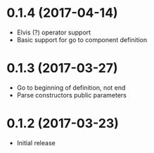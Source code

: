 # 0.1.4 (2017-04-14)

- Elvis (?) operator support
- Basic support for go to component definition

# 0.1.3 (2017-03-27)

- Go to beginning of definition, not end
- Parse constructors public parameters

# 0.1.2 (2017-03-23)
- Initial release